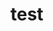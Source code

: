 # test   
     
     
           
          
               
             
       
      
   
     
 
